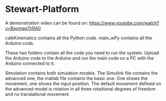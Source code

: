 # Stewart-Platform

A demonstration video can be found on: https://www.youtube.com/watch?v=Bavmap7hRA0

calkKinematics contains all the Python code.
main_wPy contains all the Arduino code.

These two folders contain all the code you need to run the system. Upload the Arduino code to the Arduino and run the main code on a PC with the Arduino connected to it.

Simulation contains both simulation models. The Simulink file contains the advanced one, the matlab file contains the basic one. One shows the movement, one shows the input position. The default movement defined on the advanced model is rotation in all three rotaitional degrees of freedom and no translational movement.
